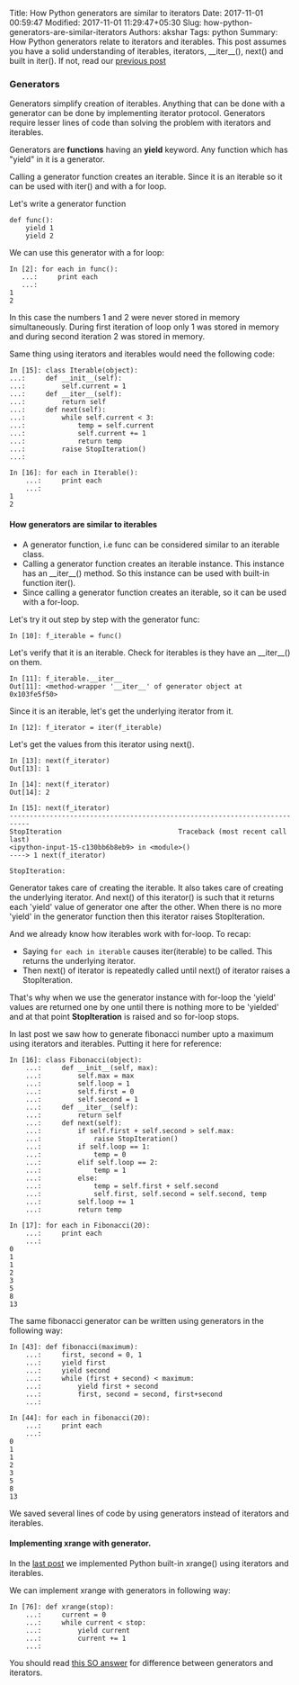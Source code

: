 Title: How Python generators are similar to iterators
Date: 2017-11-01 00:59:47
Modified: 2017-11-01 11:29:47+05:30
Slug: how-python-generators-are-similar-iterators
Authors: akshar
Tags: python
Summary: How Python generators relate to iterators and iterables.
This post assumes you have a solid understanding of iterables, iterators, \_\_iter\_\_(), next() and built in iter(). If not, read our <a href="http://agiliq.com/blog/2017/10/iterators-and-iterables/" target="_blank">previous post</a>

### Generators

Generators simplify creation of iterables. Anything that can be done with a generator can be done by implementing iterator protocol. Generators require lesser lines of code than solving the problem with iterators and iterables.

Generators are **functions** having an **yield** keyword. Any function which has "yield" in it is a generator.

Calling a generator function creates an iterable. Since it is an iterable so it can be used with iter() and with a for loop.

Let's write a generator function

    def func():
        yield 1
        yield 2

We can use this generator with a for loop:

	In [2]: for each in func():
	   ...:     print each
	   ...:
	1
	2

In this case the numbers 1 and 2 were never stored in memory simultaneously. During first iteration of loop only 1 was stored in memory and during second iteration 2 was stored in memory.

Same thing using iterators and iterables would need the following code:

	In [15]: class Iterable(object):
    ...:     def __init__(self):
    ...:         self.current = 1
    ...:     def __iter__(self):
    ...:         return self
    ...:     def next(self):
    ...:         while self.current < 3:
    ...:             temp = self.current
    ...:             self.current += 1
    ...:             return temp
    ...:         raise StopIteration()
    ...:

	In [16]: for each in Iterable():
		...:     print each
		...:
	1
	2

#### How generators are similar to iterables

* A generator function, i.e func can be considered similar to an iterable class.
* Calling a generator function creates an iterable instance. This instance has an \_\_iter\_\_() method. So this instance can be used with built-in function iter().
* Since calling a generator function creates an iterable, so it can be used with a for-loop.

Let's try it out step by step with the generator func:

	In [10]: f_iterable = func()

Let's verify that it is an iterable. Check for iterables is they have an \_\_iter\_\_() on them.

	In [11]: f_iterable.__iter__
	Out[11]: <method-wrapper '__iter__' of generator object at 0x103fe5f50>

Since it is an iterable, let's get the underlying iterator from it.

	In [12]: f_iterator = iter(f_iterable)

Let's get the values from this iterator using next().

	In [13]: next(f_iterator)
	Out[13]: 1

	In [14]: next(f_iterator)
	Out[14]: 2

	In [15]: next(f_iterator)
	---------------------------------------------------------------------------
	StopIteration                             Traceback (most recent call last)
	<ipython-input-15-c130bb6b8eb9> in <module>()
	----> 1 next(f_iterator)

	StopIteration:

Generator takes care of creating the iterable. It also takes care of creating the underlying iterator. And next() of this iterator() is such that it returns each 'yield' value of generator one after the other. When there is no more 'yield' in the generator function then this iterator raises StopIteration.

And we already know how iterables work with for-loop. To recap:

* Saying `for each in iterable` causes iter(iterable) to be called. This returns the underlying iterator.
* Then next() of iterator is repeatedly called until next() of iterator raises a StopIteration.

That's why when we use the generator instance with for-loop the 'yield' values are returned one by one until there is nothing more to be 'yielded' and at that point **StopIteration** is raised and so for-loop stops.

In last post we saw how to generate fibonacci number upto a maximum using iterators and iterables. Putting it here for reference:

    In [16]: class Fibonacci(object):
        ...:     def __init__(self, max):
        ...:         self.max = max
        ...:         self.loop = 1
        ...:         self.first = 0
        ...:         self.second = 1
        ...:     def __iter__(self):
        ...:         return self
        ...:     def next(self):
        ...:         if self.first + self.second > self.max:
        ...:             raise StopIteration()
        ...:         if self.loop == 1:
        ...:             temp = 0
        ...:         elif self.loop == 2:
        ...:             temp = 1
        ...:         else:
        ...:             temp = self.first + self.second
        ...:             self.first, self.second = self.second, temp
        ...:         self.loop += 1
        ...:         return temp

    In [17]: for each in Fibonacci(20):
        ...:     print each
        ...:
    0
    1
    1
    2
    3
    5
    8
    13

The same fibonacci generator can be written using generators in the following way:

	In [43]: def fibonacci(maximum):
		...:     first, second = 0, 1
		...:     yield first
		...:     yield second
		...:     while (first + second) < maximum:
		...:         yield first + second
		...:         first, second = second, first+second
		...:

	In [44]: for each in fibonacci(20):
		...:     print each
		...:
	0
	1
	1
	2
	3
	5
	8
	13

We saved several lines of code by using generators instead of iterators and iterables.

#### Implementing xrange with generator.

In the <a href="http://agiliq.com/blog/2017/10/real-world-usage-iterators-and-iterables/" target="_blank">last post</a> we implemented Python built-in xrange() using iterators and iterables.

We can implement xrange with generators in following way:

	In [76]: def xrange(stop):
		...:     current = 0
		...:     while current < stop:
		...:         yield current
		...:         current += 1
		...:

You should read <a href="https://stackoverflow.com/questions/2776829/difference-between-pythons-generators-and-iterators#answer-2776865" target="_blank">this SO answer</a> for difference between generators and iterators.



